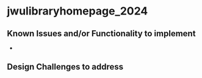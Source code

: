 # jwulibraryhomepage_2024


## Known Issues and/or Functionality to implement

-

## Design Challenges to address
